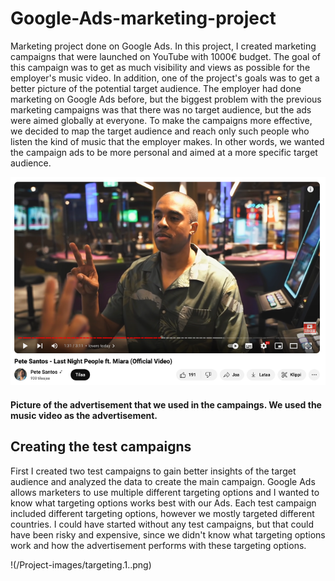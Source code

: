 # Google-Ads-marketing-project
Marketing project done on Google Ads. In this project, I created marketing campaigns that were launched on YouTube with 1000€ budget. 
The goal of this campaign was to get as much visibility and views as possible for the employer's music video. In addition, one of the project's goals was to get a better picture of the potential target audience. The employer had done marketing on Google Ads before, but the biggest problem with the previous marketing campaigns was that there was no target audience, but the ads were aimed globally at everyone. To make the campaigns more effective, we decided to map the target audience and reach only such people who listen the kind of music that the employer makes. In other words, we wanted the campaign ads to be more personal and aimed at a more specific target audience.

![fig.1.](/Project-images/Ad.png)

#### Picture of the advertisement that we used in the campaings. We used the music video as the advertisement.


## Creating the test campaigns

First I created two test campaigns to gain better insights of the target audience and analyzed the data to create the main campaign.  Google Ads allows marketers to use multiple different targeting options and I wanted to know what targeting options works best with our Ads. Each  test campaign included different targeting options, however we mostly targeted different countries. I could have started without any test campaigns, but that could have been risky and expensive, since we didn't know what targeting options work and how the advertisement performs with these targeting options. 


!(/Project-images/targeting.1..png)

